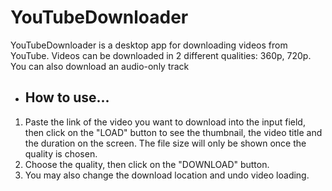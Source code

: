 # YouTubeDownloader
YouTubeDownloader is a desktop app for downloading videos from YouTube. Videos can be downloaded in 2 different 
qualities: 360p, 720p. You can also download an audio-only track

+ ## How to use...
1. Paste the link of the video you want to download into the input field, then click on the "LOAD" button to see the thumbnail, the video title and the duration on the screen. The file size will only be shown once the quality is chosen.
2. Choose the quality, then click on the "DOWNLOAD" button.
3. You may also change the download location and undo video loading.
